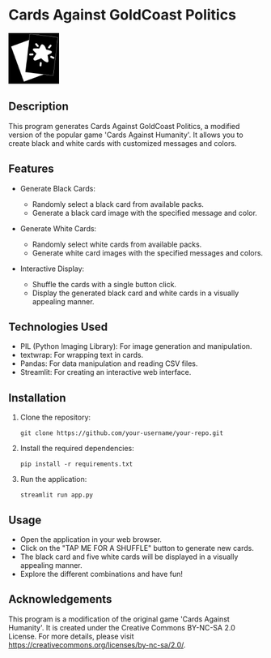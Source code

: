 # Cards Against GoldCoast Politics

<img src="Transparent_logo_black.png" alt="Image" width="100">

## Description

This program generates Cards Against GoldCoast Politics, a modified version of the popular game 'Cards Against Humanity'. It allows you to create black and white cards with customized messages and colors.

## Features

- Generate Black Cards:
  - Randomly select a black card from available packs.
  - Generate a black card image with the specified message and color.

- Generate White Cards:
  - Randomly select white cards from available packs.
  - Generate white card images with the specified messages and colors.

- Interactive Display:
  - Shuffle the cards with a single button click.
  - Display the generated black card and white cards in a visually appealing manner.

## Technologies Used

- PIL (Python Imaging Library): For image generation and manipulation.
- textwrap: For wrapping text in cards.
- Pandas: For data manipulation and reading CSV files.
- Streamlit: For creating an interactive web interface.

## Installation

1. Clone the repository:
   ```shell
   git clone https://github.com/your-username/your-repo.git
2. Install the required dependencies:
   ```shell
   pip install -r requirements.txt
3. Run the application:
   ```shell
   streamlit run app.py

## Usage
- Open the application in your web browser.
- Click on the "TAP ME FOR A SHUFFLE" button to generate new cards.
- The black card and five white cards will be displayed in a visually appealing manner.
- Explore the different combinations and have fun!

## Acknowledgements
This program is a modification of the original game 'Cards Against Humanity'. It is created under the Creative Commons BY-NC-SA 2.0 License. For more details, please visit https://creativecommons.org/licenses/by-nc-sa/2.0/.
